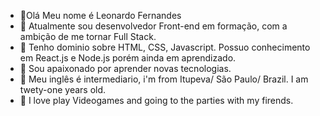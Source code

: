 - 🚀Olá Meu nome é Leonardo Fernandes
- 🚀 Atualmente sou desenvolvedor Front-end em formação, com a ambição de me tornar Full Stack. 
- 🚀 Tenho dominio sobre HTML, CSS, Javascript. Possuo conhecimento em React.js e Node.js porém ainda em aprendizado.
- 💞️ Sou apaixonado por aprender novas tecnologias.
- 🚀 Meu inglês é intermediario, i'm from Itupeva/ São Paulo/ Brazil. I am twety-one years old.
- 🚀 I love play Videogames and going to the parties with my firends.


<!---
LeoFernandes2003/LeoFernandes2003 is a ✨ special ✨ repository because its `README.md` (this file) appears on your GitHub profile.
You can click the Preview link to take a look at your changes.
--->
